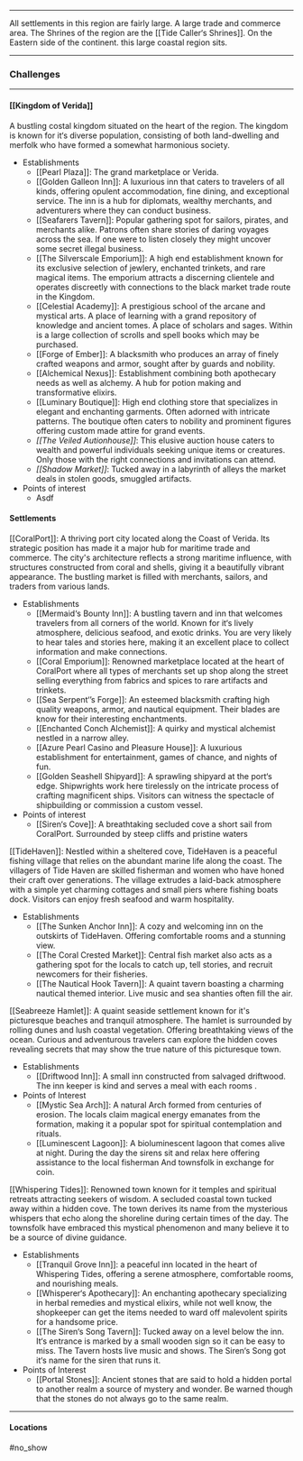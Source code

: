 
----
All settlements in this region are fairly large. A large trade and commerce area. 
The Shrines of the region are the [[Tide Caller‘s Shrines]]. On the Eastern side of the continent. this large coastal region sits.

----
### Challenges



----
#### [[Kingdom of Verida]]
A bustling costal kingdom situated on the heart of the region. The kingdom is known for it‘s diverse population, consisting of both land-dwelling and merfolk who have formed a somewhat harmonious society. 
- Establishments 
	- [[Pearl Plaza]]: The grand marketplace or Verida. 
	- [[Golden Galleon Inn]]: A luxurious inn that caters to travelers of all kinds, offering opulent accommodation, fine dining, and exceptional service. The inn is a hub for diplomats, wealthy merchants, and adventurers where they can conduct business.
	- [[Seafarers Tavern]]: Popular gathering spot for sailors, pirates, and merchants alike. Patrons often share stories of daring voyages across the sea. If one were to listen closely they might uncover some secret illegal business.
	- [[The Silverscale Emporium]]: A high end establishment known for its exclusive selection of jewlery, enchanted trinkets, and rare magical items. The emporium attracts a discerning clientele and operates discreetly with connections to the black market trade route in the Kingdom. 
	- [[Celestial Academy]]: A prestigious school of the arcane and mystical arts. A place of learning with a grand repository of knowledge and ancient tomes. A place of scholars and sages. Within is a large collection of scrolls and spell books which may be purchased.
	- [[Forge of Ember]]: A blacksmith who produces an array of finely crafted weapons and armor, sought after by guards and nobility.
	- [[Alchemical Nexus]]: Establishment combining both apothecary needs as well as alchemy. A hub for potion making and transformative elixirs.
	- [[Luminary Boutique]]: High end clothing store that specializes in elegant and enchanting garments. Often adorned with intricate patterns. The boutique often caters to nobility and prominent figures offering custom made attire for grand events.
	- *[[The Veiled Autionhouse]]*: This elusive auction house caters to wealth and powerful individuals seeking unique items or creatures. Only those with the right connections and invitations can attend.
	- *[[Shadow Market]]*: Tucked away in a labyrinth of alleys the market deals in stolen goods, smuggled artifacts.  
- Points of interest 
	- Asdf


#### Settlements
[[CoralPort]]: A thriving port city located along the Coast of Verida. Its strategic position has made it a major hub for maritime trade and commerce. The city's architecture reflects a strong maritime influence, with structures constructed from coral and shells, giving it a beautifully vibrant appearance. The bustling market is filled with merchants, sailors, and traders from various lands.

- Establishments
	- [[Mermaid‘s Bounty Inn]]: A bustling tavern and inn that welcomes travelers from all corners of the world. Known for it‘s lively atmosphere, delicious seafood, and exotic drinks. You are very likely to hear tales and stories here, making it an excellent place to collect information and make connections.
	- [[Coral Emporium]]: Renowned marketplace located at the heart of CoralPort where all types of merchants set up shop along the street selling everything from fabrics and spices to rare artifacts and trinkets.
	- [[Sea Serpent‘’s Forge]]: An esteemed blacksmith crafting high quality weapons, armor, and nautical equipment. Their blades are know for their interesting enchantments.
	- [[Enchanted Conch Alchemist]]: A quirky and mystical alchemist nestled in a narrow alley. 
	- [[Azure Pearl Casino and Pleasure House]]: A luxurious establishment for entertainment, games of chance, and nights of fun.
	- [[Golden Seashell Shipyard]]: A sprawling shipyard at the port‘s edge. Shipwrights work here tirelessly on the intricate process of crafting magnificent ships. Visitors can witness the spectacle of shipbuilding or commission a custom vessel.
- Points of interest
	- [[Siren‘s Cove]]: A breathtaking secluded cove a short sail from CoralPort. Surrounded by steep cliffs and pristine waters

[[TideHaven]]: Nestled within a sheltered cove, TideHaven is a peaceful fishing village that relies on the abundant marine life along the coast. The villagers of Tide Haven are skilled fisherman and women who have honed their craft over generations. The village extrudes a laid-back atmosphere with a simple yet charming cottages and small piers where fishing boats dock. Visitors can enjoy fresh seafood and warm hospitality.  
- Establishments
	- [[The Sunken Anchor Inn]]: A cozy and welcoming inn on the outskirts of TideHaven. Offering comfortable rooms and a stunning view. 
	- [[The Coral Crested Market]]: Central fish market also acts as a gathering spot for the locals to catch up, tell stories, and recruit newcomers for their fisheries.
	- [[The Nautical Hook Tavern]]: A quaint tavern boasting a charming nautical themed interior. Live music and sea shanties often fill the air. 

[[Seabreeze Hamlet]]: A quaint seaside settlement known for it's picturesque beaches and tranquil atmosphere. The hamlet is surrounded by rolling dunes and lush coastal vegetation. Offering breathtaking views of the ocean. Curious and adventurous travelers can explore the hidden coves revealing secrets that may show the true nature of this picturesque town. 
- Establishments 
	- [[Driftwood Inn]]: A small inn constructed from salvaged driftwood. The inn keeper is kind and serves a meal with each rooms .
- Points of Interest 
	- [[Mystic Sea Arch]]: A natural Arch formed from centuries of erosion. The locals claim magical energy emanates from the formation, making it a popular spot for spiritual contemplation and rituals.
	- [[Luminescent Lagoon]]: A bioluminescent lagoon that comes alive at night. During the day the sirens sit and relax here offering assistance to the local fisherman And townsfolk in exchange for coin.


[[Whispering Tides]]: Renowned town known for it temples and spiritual retreats attracting seekers of wisdom. A secluded coastal town tucked away within a hidden cove. The town derives its name from the mysterious whispers that echo along the shoreline during certain times of the day. The townsfolk have embraced this mystical phenomenon and many believe it to be a source of divine guidance. 
- Establishments 
	- [[Tranquil Grove Inn]]: a peaceful inn located in the heart of Whispering Tides, offering a serene atmosphere, comfortable rooms, and nourishing meals. 
	- [[Whisperer‘s Apothecary]]: An enchanting apothecary specializing in herbal remedies and mystical elixirs, while not well know, the shopkeeper can get the items needed to ward off malevolent spirits for a handsome price.
	- [[The Siren‘s Song Tavern]]: Tucked away on a level below the inn. It‘s entrance is marked by a small wooden sign so it can be easy to miss. The Tavern hosts live music and shows. The Siren‘s Song got it‘s name for the siren that runs it.
- Points of Interest 
	- [[Portal Stones]]: Ancient stones that are said to hold a hidden portal to another realm a source of mystery and wonder. Be warned though that the stones do not always go to the same realm.


----
#### Locations

#no_show 


